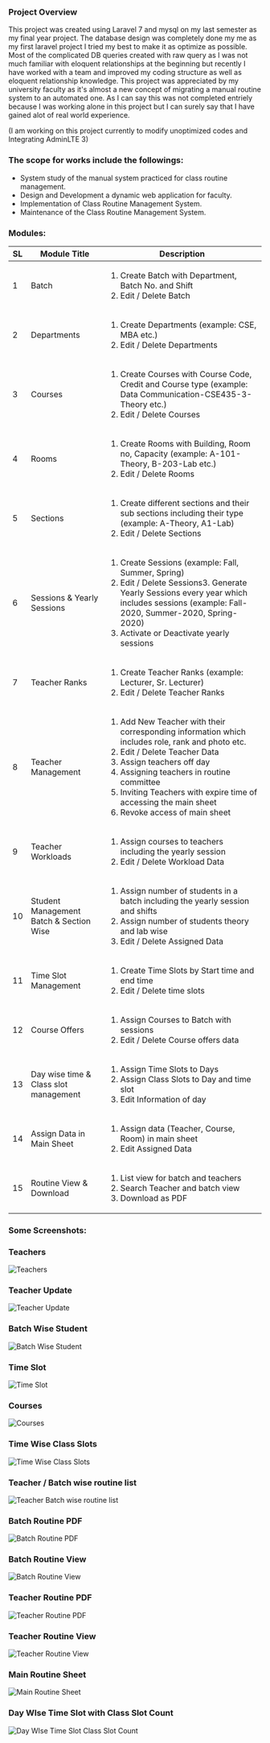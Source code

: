 ### Project Overview
This project was created using Laravel 7 and mysql on my last semester as my final year project. The database design was completely done my me as my first laravel project I tried my best to make it as optimize as possible. Most of the complicated DB queries created with raw query as I was not much familiar with eloquent relationships at the beginning but recently I have worked with a team and improved my coding structure as well as eloquent relationship knowledge. This project was appreciated by my university faculty as it's almost a new concept of migrating a manual routine system to an automated one. As I can say this was not completed entriely because I was working alone in this project but I can surely say that I have gained alot of real world experience.

(I am working on this project currently to modify unoptimized codes and Integrating AdminLTE 3)

### The scope for works include the followings:

<ul>
<li>System study of the manual system practiced for class routine management.</li>
<li>Design and Development a dynamic web application for faculty.</li>
<li>Implementation of Class Routine Management System.</li>
<li>Maintenance of the Class Routine Management System.</li>
</ul>


### Modules:

| **SL** | **Module Title** | **Description** |
| --- | --- | --- |
| 1 | Batch | <ol><li>Create Batch with Department, Batch No. and Shift</li><li>Edit / Delete Batch </li></ol>|
| 2 | Departments | <ol><li> Create Departments (example: CSE, MBA etc.) </li><li>  Edit / Delete Departments </li> </ol> |
| 3 | Courses | <ol><li>Create Courses with Course Code, Credit and Course type (example: Data Communication-CSE435-3-Theory etc.) </li> <li>Edit / Delete Courses</li> <ol>|
| 4 | Rooms | <ol> <li>Create Rooms with Building, Room no, Capacity (example: A-101-Theory, B-203-Lab etc.)</li> <li>Edit / Delete Rooms</li> </ol> |
| 5 | Sections | <ol><li>Create different sections and their sub sections including their type (example: A-Theory, A1-Lab)</li> <li>Edit / Delete Sections</li> </ol>  |
| 6 | Sessions &amp; Yearly Sessions | <ol><li>Create Sessions (example: Fall, Summer, Spring) </li><li>Edit / Delete Sessions3. Generate Yearly Sessions every year which includes sessions (example: Fall-2020, Summer-2020, Spring-2020)</li><li>Activate or Deactivate yearly sessions</li></ol> |
| 7 | Teacher Ranks | <ol><li> Create Teacher Ranks (example: Lecturer, Sr. Lecturer)</li><li>Edit / Delete Teacher Ranks</li></ol> |
| 8 | Teacher Management | <ol><li> Add New Teacher with their corresponding information which includes role, rank and photo etc. </li><li>Edit / Delete Teacher Data</li><li>Assign teachers off day</li><li>Assigning teachers in routine committee</li><li>Inviting Teachers with expire time of accessing the main sheet</li><li>Revoke access of main sheet</li></ol> |
| 9 | Teacher Workloads |  <ol><li>Assign courses to teachers including the yearly session</li><li>Edit / Delete Workload Data </li> </ol> |
| 10 | Student Management Batch &amp; Section Wise |  <ol><li>Assign number of students in a batch including the yearly session and shifts</li><li>Assign number of students theory and lab wise </li><li>Edit / Delete Assigned Data </li> </ol> |
| 11 | Time Slot Management | <ol><li>Create Time Slots by Start time and end time</li><li>Edit / Delete time slots</li></ol> |
| 12 | Course Offers | <ol><li>Assign Courses to Batch with sessions</li><li>Edit / Delete Course offers data</li></ol> |
| 13 | Day wise time &amp; Class slot management | <ol><li>Assign Time Slots to Days</li><li>Assign Class Slots to Day and time slot</li><li>Edit Information of day</li></ol>|
| 14 | Assign Data in Main Sheet |<ol><li>Assign data (Teacher, Course, Room) in main sheet</li><li>Edit Assigned Data</li></ol>|
| 15 | Routine View &amp; Download | <ol><li>List view for batch and teachers</li><li>Search Teacher and batch view</li><li>Download as PDF</li></ol>|
    
    
### Some Screenshots:
### Teachers
![Teachers](https://user-images.githubusercontent.com/26044286/118698795-a3263d80-b832-11eb-91b3-6989a31ff063.png)
### Teacher Update
![Teacher Update](https://user-images.githubusercontent.com/26044286/118699254-221b7600-b833-11eb-9c52-86239f863a9f.png)
### Batch Wise Student
![Batch Wise Student](https://user-images.githubusercontent.com/26044286/118699326-36f80980-b833-11eb-826f-03087c64ba15.png)
### Time Slot
![Time Slot](https://user-images.githubusercontent.com/26044286/118699334-38c1cd00-b833-11eb-8eaf-edc33e0beede.png)
### Courses
![Courses](https://user-images.githubusercontent.com/26044286/118699339-39f2fa00-b833-11eb-97ff-dd1f9fcb8525.png)
### Time Wise Class Slots
![Time Wise Class Slots](https://user-images.githubusercontent.com/26044286/118699347-3cedea80-b833-11eb-8a85-75f27a195c7b.png)
### Teacher / Batch wise routine list
![Teacher Batch wise routine list](https://user-images.githubusercontent.com/26044286/118699383-47a87f80-b833-11eb-9270-c2b77e254115.png)
### Batch Routine PDF
![Batch Routine PDF](https://user-images.githubusercontent.com/26044286/118699387-49724300-b833-11eb-94f7-067a2237686f.png)
### Batch Routine View
![Batch Routine View](https://user-images.githubusercontent.com/26044286/118699390-4a0ad980-b833-11eb-9b9f-762c836437f9.png)
### Teacher Routine PDF
![Teacher Routine PDF](https://user-images.githubusercontent.com/26044286/118699394-4b3c0680-b833-11eb-8645-e28171811535.png)
### Teacher Routine View
![Teacher Routine View](https://user-images.githubusercontent.com/26044286/118699396-4bd49d00-b833-11eb-8412-41064e4362f4.png)
### Main Routine Sheet
![Main Routine Sheet](https://user-images.githubusercontent.com/26044286/118699397-4c6d3380-b833-11eb-80cb-79d7ec49edf4.png)
### Day WIse Time Slot with Class Slot Count
![Day WIse Time Slot Class Slot Count](https://user-images.githubusercontent.com/26044286/118699400-4d05ca00-b833-11eb-8c7f-e0023804417e.png)



